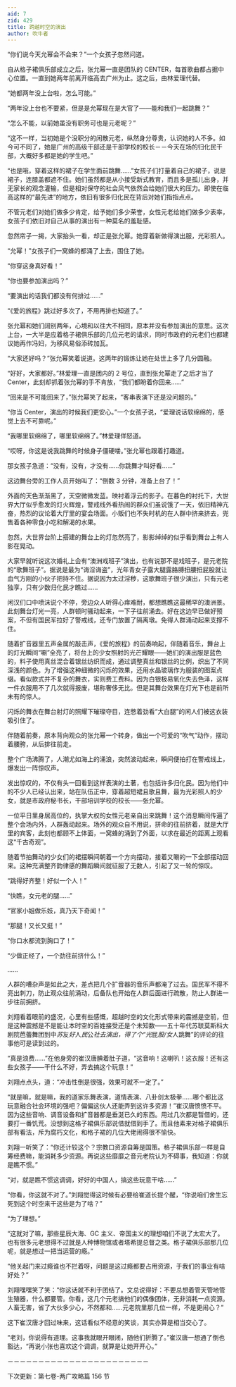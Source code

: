 ```yaml
---
aid: 7
zid: 429
title: 跨越时空的演出
author: 吹牛者
---
```


“你们说今天允幂会不会来？”一个女孩子忽然问道。

自从格子裙俱乐部成立之后，张允幂一直是团队的 CENTER，每首歌曲都占据中心位置。一直到她两年前离开临高去广州为止。这之后，由林爱理代替。

“她都两年没上台啦，怎么可能。”

“两年没上台也不要紧，但是是允幂现在是大官了――能和我们一起跳舞？”

“怎么不能，以前她虽没有职务可也是元老呢？”

“这不一样，当初她是个没职分的闲散元老，纵然身分尊贵，认识她的人不多。如今可不同了，她是广州的高级干部还是干部学校的校长－－今天在场的归化民干部，大概好多都是她的学生吧。”

“也是哦，穿着这样的裙子在学生面前跳舞……”女孩子们打量着自己的裙子，说是裙子，连膝盖都遮不住。她们虽然都是从小接受新式教育，而且多是孤儿出身，并无家长的观念灌输，但是相对保守的社会风气依然会给她们很大的压力。即使在临高这样的“最先进”的地方，依旧有很多归化民在背后对她们指指点点。

不管元老们对她们做多少肯定，给予她们多少荣誉，女性元老给她们做多少表率，女孩子们依旧对自己从事的演出有一种莫名的羞耻感。

忽然帘子一揭，大家抬头一看，却正是张允幂。她穿着新做得演出服，光彩照人。

“允幂！”女孩子们一窝蜂的都涌了上去，围住了她。

“你穿这身真好看！”

“你也要参加演出吗？”

“要演出的话我们都没有何排过……”

“《爱的旅程》跳过好多次了，不用再排也知道了。”

张允幂和她们阔别两年，心境和以往大不相同，原本并没有参加演出的意思。这次上台，一大半是应着格子裙俱乐部的几位元老的请求，同时市政府的元老们也都建议她再作冯妇，为移风易俗添砖加瓦。

“大家还好吗？”张允幂笑着说道。这两年的锻炼让她在处世上多了几分圆融。

“好好，大家都好。”林爱理一直是团内的 2 号位，直到张允幂走了之后才当了 Center，此刻却抓着张允幂的手不肯放，“我们都盼着你回来……”

“回来是不可能回来了，”张允幂笑了起来，“客串表演下还是没问题的。”

“你当 Center，演出的时候我们更安心。”一个女孩子说，“爱理说话软绵绵的，感觉上去不可靠呢。”

“我哪里软绵绵了，哪里软绵绵了。”林爱理佯怒道。

“哎呀，你这是说我跳舞的时候身子僵硬喽。”张允幂也跟着打趣道。

那女孩子急道：“没有，没有，才没有……你跳舞才叫好看……”

这边舞台旁的工作人员开始叫了：“倒数 3 分钟，准备上台了！”

外面的天色渐渐黑了，天空微微发蓝。映衬着浮云的影子。在暮色的衬托下，大世界大厅似乎愈发的灯火辉煌，警戒线外看热闹的群众们虽说饿了一天，依旧精神亢奋，热烈的议论着大厅里的宴会场面。小贩们也不失时机的在人群中挤来挤去，兜售着各种零食小吃和解渴的水果。

忽然，大世界台阶上搭建的舞台上的灯忽然亮了，影影绰绰的似乎看到舞台上有人影在晃动。

大家早就听说这次婚礼上会有“澳洲戏班子”演出，也有说那不是戏班子，是元老院的“歌舞班子”。据说是最为“诲淫诲盗”，光年青女子露大腿露胳膊扭腰扭屁股就让血气方刚的小伙子把持不住。据说因为太过淫秽，这歌舞班子很少演出，只有元老独享，只有少数归化民才瞧过……

闲汉们口中喷沫说个不停，旁边众人听得心痒难耐，都想瞧瞧这最稀罕的澳洲景。此刻舞台灯光一亮，人群顿时骚动起来，一下子往前涌去。好在这边早已做好预案，不但有国民军拉好了警戒线，还专门放置了隔离墩。免得人群涌动起来支撑不住。

随着扩音器里五声金属的敲击声，《爱的旅程》的前奏响起，伴随着音乐，舞台上的灯光瞬间“唰”全亮了，将台上的少女照射的光芒耀眼――她们的演出服是蓝色的，料子使用真丝混合着银丝纺织而成，通过调整真丝和银丝的比例，织出了不同深浅的颜色。为了增强这种细微的闪烁的效果，还用水晶玻璃作为服装的图案点缀。看似款式并不复杂的舞衣，实则费工费料。因为白银极易氧化失去色泽，这样一件衣服用不了几次就得报废，堪称奢侈无比。但是其舞台效果在灯光下也是前所未有的惊人。

闪烁的舞衣在舞台射灯的照耀下璀璨夺目，连憋着劲看“大白腿”的闲人们被这衣装吸引住了。

伴随着前奏，原本背向观众的张允幂一个转身，做出一个可爱的“吹气”动作，摆动着腰胯，从后排往前走。

整个广场沸腾了，人潮尤如海上的涌浪，突然波动起来，瞬间便拍打在警戒线上，爆发出一阵惊叹声。

发出惊叹的，不仅有头一回看到这样表演的土著，也包括许多归化民。因为他们中的不少人已经认出来，站在队伍正中，穿着超短裙且歌且舞，最为光彩照人的少女，就是市政府秘书长，干部培训学校的校长――张允幂。

一位平日里身居高位的，执掌大权的女性元老亲自出来跳舞！这个消息瞬间传遍了整个会场内外，人群轰动起来。场外的观众自不用说，拼命的往前挤着，就是大厅里的宾客，此刻也都顾不上体面，一窝蜂的涌到了外面，以求在最近的距离上观看这“千古奇观”。

随着节拍舞动的少女们的裙摆瞬间朝着一个方向摆动，接着又唰的一下全部摆动回来。这种充满整齐韵律感的舞蹈瞬间就征服了无数人，引起了又一轮的惊叹。

“跳得好齐整！好似一个人！”

“快瞧，女元老的腿……”

“官家小姐做乐妓，真乃天下奇闻！”

“那腿！又长又挺！”

“你口水都流到胸口了！”

“少做正经了，一个劲往前挤什么！”

……

人群的嘈杂声是如此之大，差点把几个扩音器的音乐声都淹了过去。国民军不得不亮出刺刀，防止观众往前涌动，后备队也开始在人群后面进行疏散，防止人群进一步往前拥挤。

刘翔看着眼前的盛况，心里有些感慨，超越时空的文化形式带来的震撼是空前，但是这种震撼是不是能让本时空的百姓接受还是个未知数――五十年代苏联莫斯科大剧院芭蕾舞团到中*苏*友*好*人*民*公*社去演出，得了个“光*屁*股/女*人跳舞”的评论的往事他可是读到过的。

“真是浪费……”在他身旁的崔汉唐腆着肚子道，“这音响！这喇叭！这衣服！还有这些女孩子――干什么不好，弄去搞这个玩意！”

刘翔点点头，道：“冲击性倒是很强，效果可就不一定了。”

“就是嘛，就是嘛，我的道家乐舞表演，道情表演、八卦剑太极拳……哪个都比这玩意融合社会环境的强吧？偏偏这伙人还能弄到这许多资源！”崔汉唐愤愤不平。因为这些音响、调音设备和扩音器都是垂涎已久的东西。用过几次都是暂借的，还要打一番饥荒。没想到这格子裙俱乐部说借就借到手了。而且他素来对格子裙俱乐部有看法，斥为腐朽文化，和格子裙的几位大佬闹得很不愉快。

刘翔一听笑了：“你还计较这个？宗教口资源自筹是国策。格子裙俱乐部一样是自筹经费嘛，能消耗多少资源。再说这些靡靡之音元老院认为不碍事，我知道：你就是瞧不惯。”

“对，就是瞧不惯这调调，好好的中国人，搞这些玩意干啥……”

“你看，你这就不对了。”刘翔觉得这时候有必要给崔道长提个醒，“你说咱们舍生忘死到这个时空来干这些是为了啥？”

“为了理想。”

“这就对了嘛，那些星辰大海、GC 主义、帝国主义的理想咱们不说了太宏大了。也有很多元老想得不过就是人种博物馆或者塔希提总督之类。格子裙俱乐部那几位呢，就是想过一把当运营的瘾。”

“他关起门来过瘾谁也不拦着呀，问题是这过瘾都要占用资源，于我们的事业有啥好处？”

刘翔嘿嘿笑了笑：“你这话就不利于团结了。文总说得好：不要总想着管天管地管生殖器，什么都要管。你看，这几个元老搞他们的偶像团体，无非消耗一点资源。人畜无害，省了大伙多少心，不然都和……元老院里那几位一样，不是更闹心？”

这下崔汉唐才回过味来，这话看似不经意的笑谈，其实亦算是相当交心了。

“老刘，你说得有道理。这事我就眼开眼闭，随他们折腾了。”崔汉唐一想通了倒也豁达，“再说小张也喜欢这个调调，就算是让她开开心。”

－－－－－－－－－－－－－－－－－－－－－－－

下次更新：第七卷-两广攻略篇 156 节
